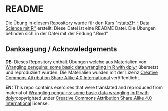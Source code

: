 # README

Die Übung in diesem Repository wurde für den Kurs ["rstatsZH - Data Science mit R"](https://rstatszh.github.io/website/?utm_source=README&utm_medium=GitHub) erstellt. Diese Datei ist eine README Datei. Die Übungen befinden sich in der Datei mit der Endung ".Rmd"

## Danksagung / Acknowledgements

**DE:** Dieses Repository enthält Übungen welche aus Materialien von
[Wrangling penguins: some basic data wrangling in R with dplyr](https://allisonhorst.shinyapps.io/dplyr-learnr/#section-meet-the-data) übersetzt und reproduziert wurden. Die Materialien wurden mit der Lizenz [Creative Commons Attribution Share Alike 4.0 International](https://creativecommons.org/licenses/by-sa/4.0/) veröffentlicht.

**EN:** This repo contains exercises that were translated and reproduced from material of [Wrangling penguins: some basic data wrangling in R with dplyr](https://allisonhorst.shinyapps.io/dplyr-learnr/#section-meet-the-data)copyrighted under [Creative Commons Attribution Share Alike 4.0 International](https://creativecommons.org/licenses/by-sa/4.0/) license.



